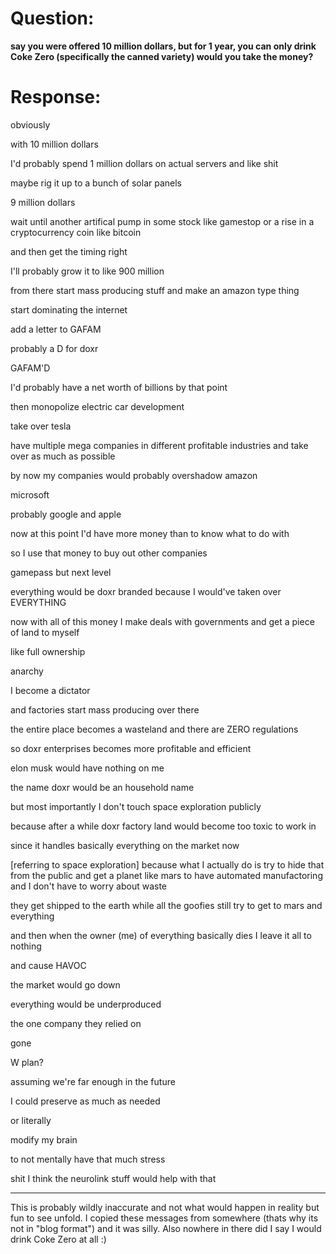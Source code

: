 # Question:
**say you were offered 10 million dollars, but for 1 year, you can only drink Coke Zero (specifically the canned variety)
would you take the money?**

# Response:
obviously

with 10 million dollars

I'd probably spend 1 million dollars on actual servers and like shit

maybe rig it up to a bunch of solar panels

9 million dollars

wait until another artifical pump in some stock like gamestop or a rise in a cryptocurrency coin like bitcoin

and then get the timing right

I'll probably grow it to like 900 million

from there start mass producing stuff and make an amazon type thing

start dominating the internet

add a letter to GAFAM

probably a D for doxr

GAFAM'D

I'd probably have a net worth of billions by that point

then monopolize electric car development

take over tesla

have multiple mega companies in different profitable industries and take over as much as possible

by now my companies would probably overshadow amazon

microsoft

probably google and apple

now at this point I'd have more money than to know what to do with

so I use that money to buy out other companies

gamepass but next level

everything would be doxr branded because I would've taken over EVERYTHING

now with all of this money I make deals with governments and get a piece of land to myself

like full ownership

anarchy

I become a dictator

and factories start mass producing over there

the entire place becomes a wasteland and there are ZERO regulations

so doxr enterprises becomes more profitable and efficient

elon musk would have nothing on me

the name doxr would be an household name

but most importantly I don't touch space exploration publicly

because after a while doxr factory land would become too toxic to work in

since it handles basically everything on the market now

[referring to space exploration] because what I actually do is try to hide that from the public and get a planet like mars to have automated manufactoring and I don't have to worry about waste

they get shipped to the earth while all the goofies still try to get to mars and everything

and then when the owner (me) of everything basically dies I leave it all to nothing

and cause HAVOC

the market would go down

everything would be underproduced

the one company they relied on

gone

W plan?

assuming we're far enough in the future

I could preserve as much as needed

or literally

modify my brain

to not mentally have that much stress

shit I think the neurolink stuff would help with that

<hr>

This is probably wildly inaccurate and not what would happen in reality but fun to see unfold. I copied these messages from somewhere (thats why its not in "blog format") and it was silly. Also nowhere in there did I say I would drink Coke Zero at all :)